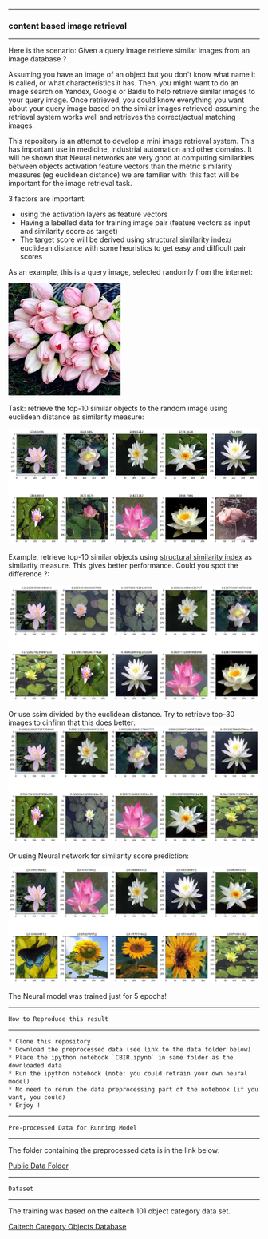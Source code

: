-----------------------------------

### content based image retrieval
------------------------------

<p> Here is the scenario: Given a query image retrieve similar images from an image database ? </p>

Assuming you have an image of an object but you don't know what name it is called, or what characteristics it has. Then, you might want to do an image search on Yandex, Google or Baidu to help retrieve similar images to your query image. Once retrieved, you could know everything you want about your query image based on the similar images retrieved-assuming the retrieval system works well and retrieves the correct/actual matching images.

This repository is an attempt to develop a mini image retrieval system. This has important use in medicine, industrial automation and other domains. It will be shown that Neural networks are very good at computing similarities between objects activation feature vectors  than the metric similarity measures (eg euclidean distance) we are familiar with: this fact will be important for the image retrieval task.


3 factors are important:

   * using the activation layers as feature vectors
   * Having a labelled data for training image pair (feature vectors as input and similarity score as target)
   * The target score will be derived using [structural similarity index](https://ece.uwaterloo.ca/~z70wang/publications/ssim.pdf)/ euclidean distance with some heuristics to get easy and difficult pair scores
   




<p> As an example, this is a query image, selected randomly from the internet:  </p>

![alt-text](https://github.com/adderbyte/content_based_image_retrieval/blob/master/data_file/test2.jpg)

Task: retrieve the top-10 similar objects to the random image using euclidean distance as similarity measure:

![alt-text](https://github.com/adderbyte/content_based_image_retrieval/blob/master/data_file/screen_top.png)

Example, retrieve top-10 similar objects using  [structural similarity index](https://ece.uwaterloo.ca/~z70wang/publications/ssim.pdf) as similarity measure. This gives better performance. Could you spot the difference ?:

![alt-text](https://github.com/adderbyte/content_based_image_retrieval/blob/master/data_file/ssims.png)

Or  use ssim divided by the euclidean distance. Try to retrieve top-30 images to cinfirm that this does better:
![alt-text](https://github.com/adderbyte/content_based_image_retrieval/blob/master/data_file/ssim_divided_by_euclid.png)


Or using Neural network for  similarity score prediction:

![alt-text](https://github.com/adderbyte/content_based_image_retrieval/blob/master/data_file/mlp_real.png)

The Neural model was trained  just for 5 epochs!


-----------------------------------

    How to Reproduce this result
------------------------------
    
    * Clone this repository
    * Download the preprocessed data (see link to the data folder below)
    * Place the ipython notebook `CBIR.ipynb` in same folder as the downloaded data
    * Run the ipython notebook (note: you could retrain your own neural model)
    * No need to rerun the data preprocessing part of the notebook (if you want, you could)
    * Enjoy !


-----------------------------------

    Pre-processed Data for Running Model
------------------------------
The folder containing the preprocessed data is in the link below:

[Public Data Folder](https://yadi.sk/d/eVz5JYGK1HHxFQ)



-----------------------------------

    Dataset
------------------------------
The training was based on the caltech 101 object category data set.

[Caltech Category Objects Database](http://www.vision.caltech.edu/Image_Datasets/Caltech101/Caltech101.html#Download)


